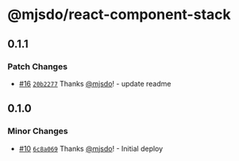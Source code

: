 # @mjsdo/react-component-stack

## 0.1.1

### Patch Changes

- [#16](https://github.com/mjsdo/react-utils/pull/16) [`20b2277`](https://github.com/mjsdo/react-utils/commit/20b22773508139c4a06cc3956721305145ad7b67) Thanks [@mjsdo](https://github.com/mjsdo)! - update readme

## 0.1.0

### Minor Changes

- [#10](https://github.com/mjsdo/react-utils/pull/10) [`6c8a069`](https://github.com/mjsdo/react-utils/commit/6c8a069869a0e9471f7a34b78b76c12a73c62184) Thanks [@mjsdo](https://github.com/mjsdo)! - Initial deploy
